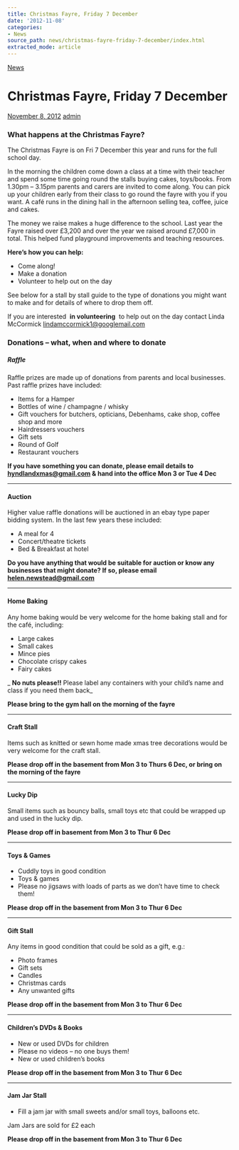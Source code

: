 ```yaml
---
title: Christmas Fayre, Friday 7 December
date: '2012-11-08'
categories:
- News
source_path: news/christmas-fayre-friday-7-december/index.html
extracted_mode: article
---
```

[News](category/news/)

# Christmas Fayre, Friday 7 December

[November 8, 2012](news/christmas-fayre-friday-7-december/) [admin](author/admin/)

### What happens at the Christmas Fayre?

The Christmas Fayre is on Fri 7 December this year and runs for the full school day.

In the morning the children come down a class at a time with their teacher and spend some time going round the stalls buying cakes, toys/books. From 1.30pm – 3.15pm parents and carers are invited to come along.&nbsp;You can pick up your children early from their class to go round the fayre with you if you want. A café runs in the dining hall in the afternoon selling tea, coffee, juice and cakes.

The money we raise makes a huge difference to the school. Last year the Fayre raised over £3,200 and over the year we raised around&nbsp;£7,000 in total. This helped fund playground improvements and teaching resources.

**Here’s how you can help:**

- Come along!
- Make a donation
- Volunteer to help out on the day

See below for a stall by stall guide to the type of donations you might want to make and for details of where to drop them off.

If you are interested&nbsp; **in volunteering** &nbsp;to help out on the day contact Linda McCormick [lindamccormick1@googlemail.com](mailto:lindamccormick1@googlemail.com)

### Donations – what, when and where to donate

##### Raffle

Raffle prizes are made up of donations from parents and local businesses. Past raffle prizes have included:

- Items for a Hamper
- Bottles of wine / champagne / whisky
- Gift vouchers for butchers, opticians, Debenhams, cake shop, coffee shop and more
- Hairdressers vouchers
- Gift sets
- Round of Golf
- Restaurant vouchers

**If you have something you can donate, please email details to [hyndlandxmas@gmail.com](mailto:hyndlandxmas@gmail.com) & hand into the office Mon 3 or Tue 4 Dec**

* * *

#### Auction

Higher value raffle donations will be auctioned in an ebay type paper bidding system. In the last few years these included:

- A meal for 4
- Concert/theatre tickets
- Bed & Breakfast at hotel

**Do you have anything that would be suitable for auction or know any businesses that might donate? If so, please email [helen.newstead@gmail.com](mailto:helen.newstead@gmail.com)**

* * *

#### Home Baking

Any home baking would be very welcome for the home baking stall and for the café, including:

- Large cakes
- Small cakes
- Mince pies
- Chocolate crispy cakes
- Fairy cakes

_ **No nuts please!!** Please label any containers with your child’s name and class if you need them back_

**Please bring to the gym hall on the morning of the fayre**

* * *

#### Craft Stall

Items such as knitted or sewn home made xmas tree decorations would be very welcome for the craft stall.

**Please drop off in the basement from Mon 3 to Thurs 6 Dec, or bring on the morning of the fayre**

* * *

#### Lucky Dip

Small items such as bouncy balls, small toys etc that could be wrapped up and used in the lucky dip.

**Please drop off in basement from Mon 3 to Thur 6 Dec**

* * *

#### Toys & Games

- Cuddly toys in good condition
- Toys & games
- Please no jigsaws with loads of parts as we don’t have time to check them!

**Please drop off in the basement from Mon 3 to Thur 6 Dec**

* * *

#### Gift Stall

Any items in good condition that could be sold as a gift, e.g.:

- Photo frames
- Gift sets
- Candles
- Christmas cards
- Any unwanted gifts

**Please drop off in the basement from Mon 3 to Thur 6 Dec**

* * *

#### Children’s DVDs & Books

- New or used DVDs for children
- Please no videos – no one buys them!
- New or used children’s books

**Please drop off in the basement from Mon 3 to Thur 6 Dec**

* * *

#### Jam Jar Stall

- Fill a jam jar with small sweets and/or small toys, balloons etc.

Jam Jars are sold for £2 each

**Please drop off in the basement from Mon 3 to Thur 6 Dec**
